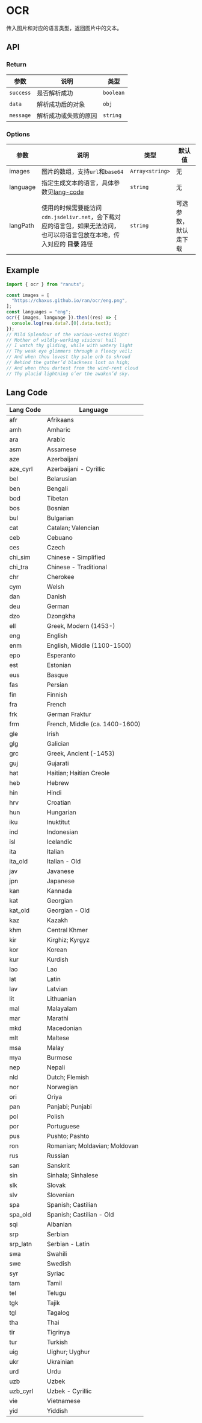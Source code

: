# OCR

传入图片和对应的语言类型，返回图片中的文本。

## API

### Return

| 参数      | 说明                 | 类型      |
| --------- | -------------------- | --------- |
| `success` | 是否解析成功         | `boolean` |
| `data`    | 解析成功后的对象     | `obj`     |
| `message` | 解析成功或失败的原因 | `string`  |

### Options

| 参数     | 说明                                                                                                                       | 类型            | 默认值               |
| -------- | -------------------------------------------------------------------------------------------------------------------------- | --------------- | -------------------- |
| images   | 图片的数组，支持`url`和`base64`                                                                                            | `Array<string>` | 无                   |
| language | 指定生成文本的语言，具体参数见[lang-code](#lang-code)                                                                      | `string`        | 无                   |
| langPath | 使用的时候需要能访问`cdn.jsdelivr.net`，会下载对应的语言包，如果无法访问，也可以将语言包放在本地，传入对应的 **目录** 路径 | `string`        | 可选参数，默认走下载 |

## Example

```js
import { ocr } from "ranuts";

const images = [
  "https://chaxus.github.io/ran/ocr/eng.png",
];
const languages = "eng";
ocr({ images, language }).then((res) => {
  console.log(res.data?.[0].data.text);
});
// Mild Splendour of the various-vested Night!
// Mother of wildly-working visions! hail
// I watch thy gliding, while with watery light
// Thy weak eye glimmers through a fleecy veil;
// And when thou lovest thy pale orb to shroud
// Behind the gather’d blackness lost on high;
// And when thou dartest from the wind-rent cloud
// Thy placid lightning o’er the awaken’d sky.
```

## Lang Code

| Lang Code | Language                       |
| --------- | ------------------------------ |
| afr       | Afrikaans                      |
| amh       | Amharic                        |
| ara       | Arabic                         |
| asm       | Assamese                       |
| aze       | Azerbaijani                    |
| aze_cyrl  | Azerbaijani - Cyrillic         |
| bel       | Belarusian                     |
| ben       | Bengali                        |
| bod       | Tibetan                        |
| bos       | Bosnian                        |
| bul       | Bulgarian                      |
| cat       | Catalan; Valencian             |
| ceb       | Cebuano                        |
| ces       | Czech                          |
| chi_sim   | Chinese - Simplified           |
| chi_tra   | Chinese - Traditional          |
| chr       | Cherokee                       |
| cym       | Welsh                          |
| dan       | Danish                         |
| deu       | German                         |
| dzo       | Dzongkha                       |
| ell       | Greek, Modern (1453-)          |
| eng       | English                        |
| enm       | English, Middle (1100-1500)    |
| epo       | Esperanto                      |
| est       | Estonian                       |
| eus       | Basque                         |
| fas       | Persian                        |
| fin       | Finnish                        |
| fra       | French                         |
| frk       | German Fraktur                 |
| frm       | French, Middle (ca. 1400-1600) |
| gle       | Irish                          |
| glg       | Galician                       |
| grc       | Greek, Ancient (-1453)         |
| guj       | Gujarati                       |
| hat       | Haitian; Haitian Creole        |
| heb       | Hebrew                         |
| hin       | Hindi                          |
| hrv       | Croatian                       |
| hun       | Hungarian                      |
| iku       | Inuktitut                      |
| ind       | Indonesian                     |
| isl       | Icelandic                      |
| ita       | Italian                        |
| ita_old   | Italian - Old                  |
| jav       | Javanese                       |
| jpn       | Japanese                       |
| kan       | Kannada                        |
| kat       | Georgian                       |
| kat_old   | Georgian - Old                 |
| kaz       | Kazakh                         |
| khm       | Central Khmer                  |
| kir       | Kirghiz; Kyrgyz                |
| kor       | Korean                         |
| kur       | Kurdish                        |
| lao       | Lao                            |
| lat       | Latin                          |
| lav       | Latvian                        |
| lit       | Lithuanian                     |
| mal       | Malayalam                      |
| mar       | Marathi                        |
| mkd       | Macedonian                     |
| mlt       | Maltese                        |
| msa       | Malay                          |
| mya       | Burmese                        |
| nep       | Nepali                         |
| nld       | Dutch; Flemish                 |
| nor       | Norwegian                      |
| ori       | Oriya                          |
| pan       | Panjabi; Punjabi               |
| pol       | Polish                         |
| por       | Portuguese                     |
| pus       | Pushto; Pashto                 |
| ron       | Romanian; Moldavian; Moldovan  |
| rus       | Russian                        |
| san       | Sanskrit                       |
| sin       | Sinhala; Sinhalese             |
| slk       | Slovak                         |
| slv       | Slovenian                      |
| spa       | Spanish; Castilian             |
| spa_old   | Spanish; Castilian - Old       |
| sqi       | Albanian                       |
| srp       | Serbian                        |
| srp_latn  | Serbian - Latin                |
| swa       | Swahili                        |
| swe       | Swedish                        |
| syr       | Syriac                         |
| tam       | Tamil                          |
| tel       | Telugu                         |
| tgk       | Tajik                          |
| tgl       | Tagalog                        |
| tha       | Thai                           |
| tir       | Tigrinya                       |
| tur       | Turkish                        |
| uig       | Uighur; Uyghur                 |
| ukr       | Ukrainian                      |
| urd       | Urdu                           |
| uzb       | Uzbek                          |
| uzb_cyrl  | Uzbek - Cyrillic               |
| vie       | Vietnamese                     |
| yid       | Yiddish                        |
